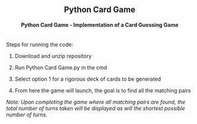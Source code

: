 <div align="center">
<a href="https://github.com/rdedo099/Portfolio/tree/main/Python%20Card%20Game">
</a>
<h2>Python Card Game</h3>
<h4>Python Card Game - Implementation of a Card Guessing Game</h4>
</div>
<div>
<p>
<br/>
Steps for running the code:

1. Download and unzip repository

2. Run Python Card Game.py in the cmd

3. Select option 1 for a rigorous deck of cards to be generated

4. From here the game will launch, the goal is to find all the matching pairs

<i>Note: Upon completing the game where all matching pairs are found, the total number of turns taken will be displayed as will the shortest possible number of turns.</i>
</p>
</div>
